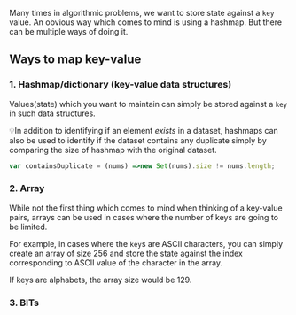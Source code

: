
Many times in algorithmic problems, we want to store state against a `key` value. An obvious way which comes to mind is using a hashmap. But there can be multiple ways of doing it. 

## Ways to map key-value

### 1. Hashmap/dictionary (key-value data structures)

Values(state) which you want to maintain can simply be stored against a `key` in such data structures.

💡In addition to identifying if an element _exists_ in a dataset, hashmaps can also be used to identify if the dataset contains any duplicate simply by comparing the size of hashmap with the original dataset.

```js
var containsDuplicate = (nums) =>new Set(nums).size != nums.length;
```

### 2. Array

While not the first thing which comes to mind when thinking of a key-value pairs, arrays can be used in cases where the number of keys are going to be limited. 

For example, in cases where the `key`s are ASCII characters, you can simply create an array of size 256 and store the state against the index corresponding to ASCII value of the character in the array. 

If keys are alphabets, the array size would be 129.

### 3. BITs